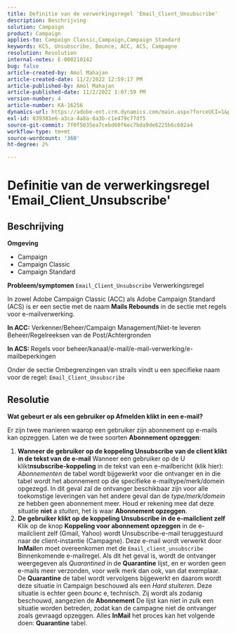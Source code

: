 ```yaml
---
title: Definitie van de verwerkingsregel 'Email_Client_Unsubscribe'
description: Beschrijving
solution: Campaign
product: Campaign
applies-to: Campaign Classic,Campaign,Campaign Standard
keywords: KCS, Unsubscribe, Bounce, ACC, ACS, Campagne
resolution: Resolution
internal-notes: E-000210142
bug: false
article-created-by: Amol Mahajan
article-created-date: 11/2/2022 12:59:17 PM
article-published-by: Amol Mahajan
article-published-date: 11/2/2022 1:07:59 PM
version-number: 4
article-number: KA-16256
dynamics-url: https://adobe-ent.crm.dynamics.com/main.aspx?forceUCI=1&pagetype=entityrecord&etn=knowledgearticle&id=421b7525-ae5a-ed11-9561-6045bd006a22
exl-id: 039381e6-a3ca-4a8a-8a3b-c1e479c77df5
source-git-commit: 7f0f5035ea7cebd60f6ec7bda9de6225b6c602a4
workflow-type: tm+mt
source-wordcount: '360'
ht-degree: 2%

---
```


# Definitie van de verwerkingsregel &#39;Email_Client_Unsubscribe&#39;

## Beschrijving

<b>Omgeving</b>
- Campaign
- Campaign Classic
- Campaign Standard

<b>Probleem/symptomen</b>
`Email_Client_Unsubscribe` Verwerkingsregel

In zowel Adobe Campaign Classic (ACC) als Adobe Campaign Standard (ACS) is er een sectie met de naam <b>Mails Rebounds</b> in de sectie met regels voor e-mailverwerking.

<b>In ACC:</b> Verkenner/Beheer/Campaign Management/Niet-te leveren Beheer/Regelreeksen van de Post/Achtergronden

<b>In ACS: </b>Regels voor beheer/kanaal/e-mail/e-mail-verwerking/e-mailbeperkingen

Onder de sectie Ombegrenzingen van strails vindt u een specifieke naam voor de regel: `Email_Client_Unsubscribe`


## Resolutie


<b>Wat gebeurt er als een gebruiker op Afmelden klikt in een e-mail?</b>

Er zijn twee manieren waarop een gebruiker zijn abonnement op e-mails kan opzeggen. Laten we de twee soorten <b>Abonnement opzeggen</b>:

1. <b>Wanneer de gebruiker op de koppeling Unsubscribe van de client klikt in de tekst van de e-mail</b>
Wanneer een gebruiker op de U klikt<b>nsubscribe-koppeling</b> in de tekst van een e-mailbericht (klik hier): *Abonnementen* de tabel wordt bijgewerkt voor die ontvanger en in die tabel wordt het abonnement op die specifieke e-mailtype/merk/domein opgezegd. In dit geval zal de ontvanger beschikbaar zijn voor alle toekomstige leveringen van het andere geval dan de *type/merk/domein* ze hebben geen abonnement meer. Houd er rekening mee dat deze situatie <b>niet</b> a *stuiten*, het is waar <b>Abonnement opzeggen</b>.
2. <b>De gebruiker klikt op de koppeling Unsubscribe in de e-mailclient zelf</b>
Klik op de knop <b>Koppeling voor abonnement opzeggen</b> in de e-mailclient zelf (Gmail, Yahoo) wordt Unsubscribe-e-mail teruggestuurd naar de client-instantie (Campagne). Deze e-mail wordt verwerkt door <b>InMail</b>en moet overeenkomen met de `Email_client_unsubscribe` Binnenkomende e-mailregel. Als dit het geval is, wordt de ontvanger weergegeven als *Quarantined* in de <b>Quarantine</b> lijst, en er worden geen e-mails meer verzonden, voor welk merk dan ook, van dat exemplaar. De <b>Quarantine</b> de tabel wordt vervolgens bijgewerkt en daarom wordt deze situatie in Campaign beschouwd als een *Hard stuiteren*. Deze situatie is echter geen *bounc* e, technisch. Zij wordt als zodanig beschouwd, aangezien de <b>Abonnement</b> De lijst kan niet in zulk een situatie worden betreden, zodat kan de campagne niet de ontvanger zoals gevraagd opzeggen. Alles <b>InMail</b> het proces kan het volgende doen: <b>Quarantine</b> tabel.
